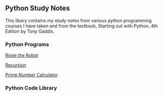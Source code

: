 ## Python Study Notes
This libary contains my study notes from various python programming courses I have taken and from the textbook, Starting out with Python, 4th Edition by Tony Gaddis.

### Python Programs
<a href="https://trinket.io/python/4bf9efdc84?showInstructions=true" target="_blank">Rosie the Robot</a>

<a href="https://trinket.io/python/d01dbd07e2?showInstructions=true" target="_blank">Recursion</a>

<a href="https://trinket.io/python/d1f4735339?showInstructions=true" target="_blank">Prime Number Calculator</a>

### Python Code Library
